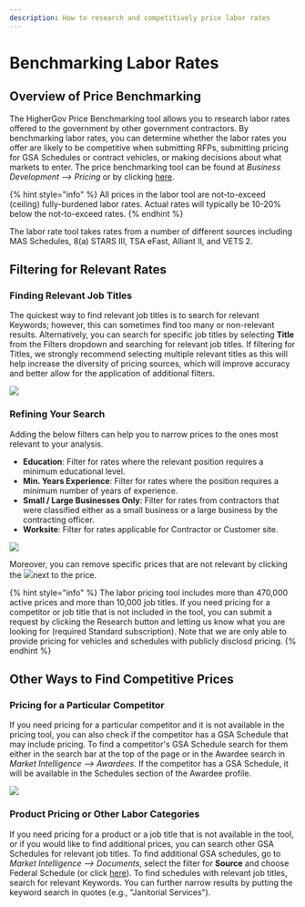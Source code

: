 ```yaml
---
description: How to research and competitively price labor rates
---
```


# Benchmarking Labor Rates

## Overview of Price Benchmarking

The HigherGov Price Benchmarking tool allows you to research labor rates offered to the government by other government contractors.  By benchmarking labor rates, you can determine whether the labor rates you offer are likely to be competitive when submitting RFPs, submitting pricing for GSA Schedules or contract vehicles, or making decisions about what markets to enter.  The price benchmarking tool can be found at _Business Development --> Pricing_ or by clicking [here](https://www.highergov.com/price-benchmarking/). &#x20;

{% hint style="info" %}
All prices in the labor tool are not-to-exceed (ceiling) fully-burdened labor rates. Actual rates will typically be 10-20% below the not-to-exceed rates.
{% endhint %}

The labor rate tool takes rates from a number of different sources including MAS Schedules, 8(a) STARS III, TSA eFast, Alliant II, and VETS 2. &#x20;

## Filtering for Relevant Rates

### Finding Relevant Job Titles

The quickest way to find relevant job titles is to search for relevant Keywords; however, this can sometimes find too many or non-relevant results.  Alternatively, you can search for specific job titles by selecting **Title** from the Filters dropdown and searching for relevant job titles.  If filtering for Titles, we strongly recommend selecting multiple relevant titles as this will help increase the diversity of pricing sources, which will improve accuracy and better allow for the application of additional filters.

![](<../.gitbook/assets/pricing\_example\_ful (1).png>)

### Refining Your Search

Adding the below filters can help you to narrow prices to the ones most relevant to your analysis.&#x20;

* **Education**: Filter for rates where the relevant position requires a minimum educational level.&#x20;
* **Min. Years Experience**: Filter for rates where the position requires a minimum number of years of experience.&#x20;
* **Small / Large Businesses Only**: Filter for rates from contractors that were classified either as a small business or a large business by the contracting officer.
* **Worksite**: Filter for rates applicable for Contractor or Customer site.

![](<../.gitbook/assets/pricing\_example\_specific (1).png>)

Moreover, you can remove specific prices that are not relevant by clicking the ![](<../.gitbook/assets/price\_exclude (2).png>)next to the price.

{% hint style="info" %}
The labor pricing tool includes more than 470,000 active prices and more than 10,000 job titles.  If you need pricing for a competitor or job title that is not included in the tool, you can submit a request by clicking the Research button and letting us know what you are looking for (required Standard subscription). Note that we are only able to provide pricing for vehicles and schedules with publicly disclosd pricing.
{% endhint %}

## Other Ways to Find Competitive Prices

### Pricing for a Particular Competitor

If you need pricing for a particular competitor and it is not available in the pricing tool, you can also check if the competitor has a GSA Schedule that may include pricing.  To find a competitor's GSA Schedule search for them either in the search bar at the top of the page or in the Awardee search in _Market Intelligence --> Awardees._ If the competitor has a GSA Schedule, it will be available in the Schedules section of the Awardee profile.

![](../.gitbook/assets/gsa\_schedules.png)

### Product Pricing or Other Labor Categories

If you need pricing for a product or a job title that is not available in the tool, or if you would like to find additional prices, you can search other GSA Schedules for relevant job titles.  To find additional GSA schedules, go to _Market Intelligence --> Documents_, select the filter for **Source** and choose Federal Schedule (or click [here](https://www.highergov.com/document/?searchID=3jaqQgZZz6ieGwclJ97rD)).  To find schedules with relevant job titles, search for relevant Keywords.  You can further narrow results by putting the keyword search in quotes (e.g., "Janitorial Services").
